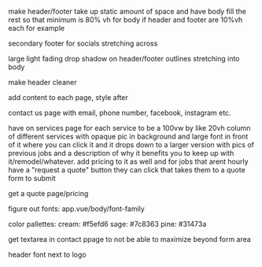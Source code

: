 make header/footer take up static amount of space and have body fill the rest so that minimum is 80% vh for body if header and footer are 10%vh each for example

secondary footer for socials stretching across

large light fading drop shadow on header/footer outlines stretching into body

make header cleaner 

add content to each page, style after

contact us page with email, phone number, facebook, instagram etc. 

have on services page for each service to be a 100vw by like 20vh column of different services with opaque pic in background and large font in front of it where you can click it and it drops down to a larger version with pics of previous jobs and a description of why it benefits you to keep up with it/remodel/whatever. add pricing to it as well and for jobs that arent hourly have a "request a quote" button they can click that takes them to a quote form to submit

get a quote page/pricing

figure out fonts: app.vue/body/font-family

color pallettes: cream: #f5efd6
                  sage: #7c8363
                  pine: #31473a

get textarea in contact ppage to not be able to maximize beyond form area

header font next to logo

